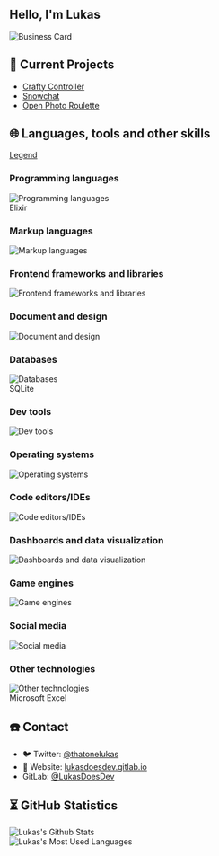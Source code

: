 ## Hello, I'm Lukas

![Business Card](https://lukasdoesdev.gitlab.io/businesscard.svg)

## 🔭 Current Projects
- [Crafty Controller](https://craftycontrol.com)
- [Snowchat](https://gitlab.com/snowchat/snowchat-reloaded)
- [Open Photo Roulette](https://gitlab.com/open-photo-roulette)

## 🌐 Languages, tools and other skills    
[Legend](https://github.com/tandpfun/skill-icons#icons-list)
### Programming languages
![Programming languages](https://skillicons.dev/icons?perline=10&i=bash,java,js,py,kotlin,rust,ts,cs,dart,html,lua,latex,md,php,scala,wasm)
<br/>Elixir

### Markup languages
![Markup languages](https://skillicons.dev/icons?perline=10&i=html,latex,md)

### Frontend frameworks and libraries
![Frontend frameworks and libraries](https://skillicons.dev/icons?perline=10&i=azul,electron,tauri,alpinejs,flutter,gtk,jquery,materialui,nextjs,react,redux,svelte,remix,vue,bootstrap,tailwind,sass,emotion,styledcomponents)

### Document and design
![Document and design](https://skillicons.dev/icons?perline=10&i=ae,blender,figma,latex,md,svg)

### Databases
![Databases](https://skillicons.dev/icons?perline=10&i=mongodb,mysql,postgres,redis)
<br/>SQLite

### Dev tools
![Dev tools](https://skillicons.dev/icons?perline=10&i=git,github,gitlab,firebase,heroku,netlify)

### Operating systems
![Operating systems](https://skillicons.dev/icons?perline=10&i=bsd,linux)

### Code editors/IDEs
![Code editors/IDEs](https://skillicons.dev/icons?perline=10&i=androidstudio,idea,vim,vscode)

### Dashboards and data visualization
![Dashboards and data visualization](https://skillicons.dev/icons?perline=10&i=grafana,prometheus)

### Game engines
![Game engines](https://skillicons.dev/icons?perline=10&i=bevy,godot,unity)

### Social media
![Social media](https://skillicons.dev/icons?perline=10&i=discord,discordbots,instagram,linkedin,twitter)

### Other technologies
![Other technologies](https://skillicons.dev/icons?perline=10&i=actix,arduino,cloudflare,codepen,deno,docker,express,flask,ktor,nestjs,nginx,nodejs,prisma,raspberrypi,regex,rocket,stackoverflow,supabase,tensorflow,workers)
<br/>Microsoft Excel

## ☎️ Contact
- 🐦 Twitter: [@thatonelukas](https://twitter.com/thatonelukas)
- 🔗 Website: [lukasdoesdev.gitlab.io](https://lukasdoesdev.gitlab.io/en)
- GitLab: [@LukasDoesDev](https://gitlab.com/LukasDoesDev)

## ⏳ GitHub Statistics

![Lukas's Github Stats](https://github-readme-stats.vercel.app/api?username=lukasdoesdev&show_icons=true&theme=nord)<br/>
![Lukas's Most Used Languages](https://github-readme-stats.vercel.app/api/top-langs/?username=lukasdoesdev&show_icons=true&theme=nord)
